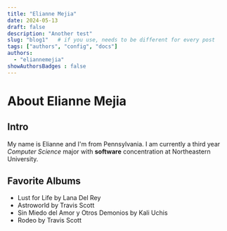```yaml
---
title: "Elianne Mejia"
date: 2024-05-13
draft: false
description: "Another test"
slug: "blog1"   # if you use, needs to be different for every post
tags: ["authors", "config", "docs"]
authors:
  - "eliannemejia"
showAuthorsBadges : false
---
```


# About Elianne Mejia

## Intro 
My name is Elianne and I'm from Pennsylvania. I am currently a third year *Computer Science* major with **software** concentration at Northeastern University. 

## Favorite Albums 
- Lust for Life by Lana Del Rey
- Astroworld by Travis Scott
- Sin Miedo del Amor y Otros Demonios by Kali Uchis
- Rodeo by Travis Scott


